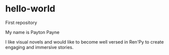 # hello-world
First repository


My name is Payton Payne

I like visual novels and would like to become well versed in Ren'Py to create engaging and immersive stories.
